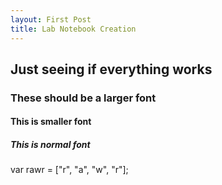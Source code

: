 ```yaml
---
layout: First Post
title: Lab Notebook Creation
---
```


<h2>Just seeing if everything works</h2>
<h3>These should be a larger font</h3>
<h4>This is smaller font</h4>
<h5>This is normal font</h5>
var rawr = ["r", "a", "w", "r"];

